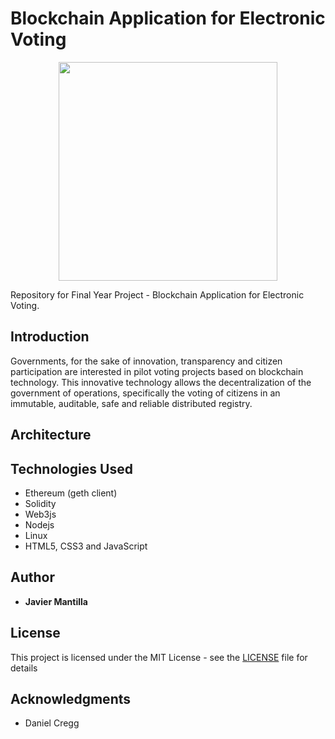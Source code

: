 # Blockchain Application for Electronic Voting

<p align="center">
<img src="https://coinspectator-com.s3.eu-west-2.amazonaws.com/production/20075/59e4686ec27f2263fa0bcac6603cace7.png" width="350">
</p>

Repository for Final Year Project - Blockchain Application for Electronic Voting.

## Introduction

Governments, for the sake of innovation, transparency and citizen participation are interested in pilot voting projects based on blockchain technology. This innovative technology allows the decentralization of the government of operations, specifically the voting of citizens in an immutable, auditable, safe and reliable distributed registry.   

## Architecture


## Technologies Used

* Ethereum (geth client)
* Solidity
* Web3js
* Nodejs
* Linux
* HTML5, CSS3 and JavaScript

## Author

* **Javier Mantilla**

## License

This project is licensed under the MIT License - see the [LICENSE](LICENSE) file for details

## Acknowledgments

* Daniel Cregg 